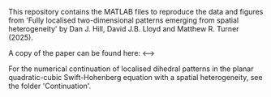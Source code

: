 This repository contains the MATLAB files to reproduce the data and figures from 'Fully localised two-dimensional patterns emerging from spatial heterogeneity' by Dan J. Hill, David J.B. Lloyd and Matthew R. Turner (2025).

A copy of the paper can be found here: <-->

For the numerical continuation of localised dihedral patterns in the planar quadratic-cubic Swift-Hohenberg equation with a spatial heterogeneity, see the folder 'Continuation'.

